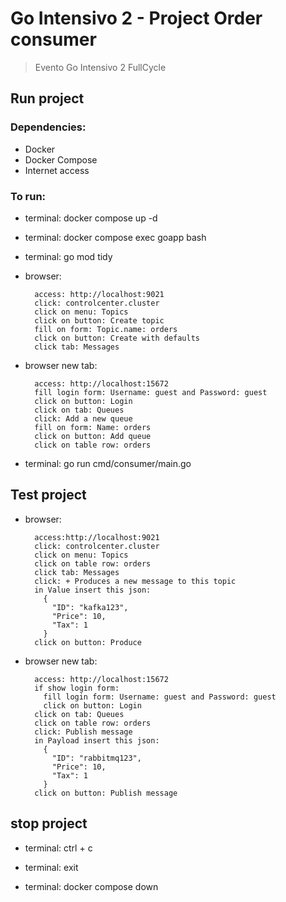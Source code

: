 # Go Intensivo 2 - Project Order consumer

> Evento Go Intensivo 2 FullCycle

## Run project

### Dependencies:

- Docker
- Docker Compose
- Internet access

### To run:

- terminal: docker compose up -d

- terminal: docker compose exec goapp bash

- terminal: go mod tidy

- browser:

        access: http://localhost:9021
        click: controlcenter.cluster
        click on menu: Topics
        click on button: Create topic
        fill on form: Topic.name: orders
        click on button: Create with defaults
        click tab: Messages

- browser new tab:

        access: http://localhost:15672
        fill login form: Username: guest and Password: guest
        click on button: Login
        click on tab: Queues
        click: Add a new queue
        fill on form: Name: orders
        click on button: Add queue
        click on table row: orders

- terminal: go run cmd/consumer/main.go

## Test project

- browser:

        access:http://localhost:9021
        click: controlcenter.cluster
        click on menu: Topics
        click on table row: orders
        click tab: Messages
        click: + Produces a new message to this topic
        in Value insert this json:
          {
            "ID": "kafka123",
            "Price": 10,
            "Tax": 1
          }
        click on button: Produce

- browser new tab:

        access: http://localhost:15672
        if show login form:
          fill login form: Username: guest and Password: guest
          click on button: Login
        click on tab: Queues
        click on table row: orders
        click: Publish message
        in Payload insert this json:
          {
            "ID": "rabbitmq123",
            "Price": 10,
            "Tax": 1
          }
        click on button: Publish message

## stop project

- terminal: ctrl + c

- terminal: exit

- terminal: docker compose down

